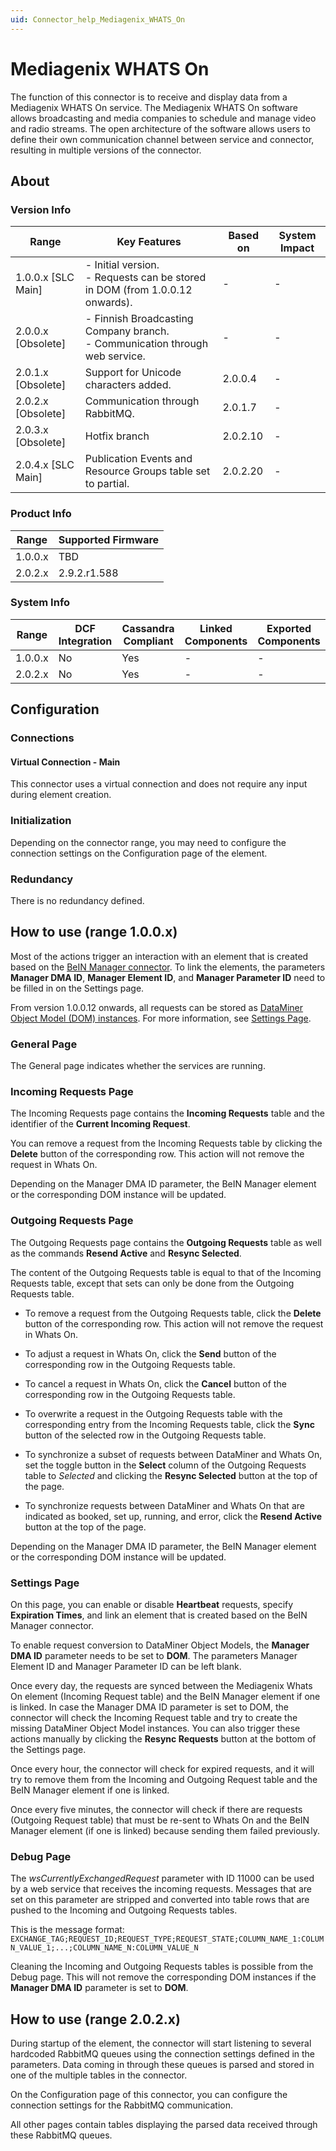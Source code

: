 ```yaml
---
uid: Connector_help_Mediagenix_WHATS_On
---
```


# Mediagenix WHATS On

The function of this connector is to receive and display data from a Mediagenix WHATS On service. The Mediagenix WHATS On software allows broadcasting and media companies to schedule and manage video and radio streams. The open architecture of the software allows users to define their own communication channel between service and connector, resulting in multiple versions of the connector.

## About

### Version Info

| Range              | Key Features                                                                    | Based on | System Impact |
|--------------------|---------------------------------------------------------------------------------|----------|---------------|
| 1.0.0.x [SLC Main] | - Initial version. <br>- Requests can be stored in DOM (from 1.0.0.12 onwards). | -        | -             |
| 2.0.0.x [Obsolete] | - Finnish Broadcasting Company branch. <br>- Communication through web service. | -        | -             |
| 2.0.1.x [Obsolete] | Support for Unicode characters added.                                           | 2.0.0.4  | -             |
| 2.0.2.x [Obsolete] | Communication through RabbitMQ.                                                 | 2.0.1.7  | -             |
| 2.0.3.x [Obsolete] | Hotfix branch																   | 2.0.2.10  | -             |
| 2.0.4.x [SLC Main] | Publication Events and Resource Groups table set to partial.                    | 2.0.2.20  | -             |

### Product Info

| Range     | Supported Firmware     |
|-----------|------------------------|
| 1.0.0.x   | TBD                    |
| 2.0.2.x   | 2.9.2.r1.588           |

### System Info

| Range     | DCF Integration     | Cassandra Compliant     | Linked Components     | Exported Components     |
|-----------|---------------------|-------------------------|-----------------------|-------------------------|
| 1.0.0.x   | No                  | Yes                     | -                     | -                       |
| 2.0.2.x   | No                  | Yes                     | -                     | -                       |

## Configuration

### Connections

#### Virtual Connection - Main

This connector uses a virtual connection and does not require any input during element creation.

### Initialization

Depending on the connector range, you may need to configure the connection settings on the Configuration page of the element.

### Redundancy

There is no redundancy defined.

## How to use (range 1.0.0.x)

Most of the actions trigger an interaction with an element that is created based on the [BeIN Manager connector](https://catalog.dataminer.services/details/connector/3437). To link the elements, the parameters **Manager DMA ID**, **Manager Element ID**, and **Manager Parameter ID** need to be filled in on the Settings page.

From version 1.0.0.12 onwards, all requests can be stored as [DataMiner Object Model (DOM) instances](https://docs.dataminer.services/user-guide/Advanced_Modules/DOM/DOM.html). For more information, see [Settings Page](#settings-page).

### General Page

The General page indicates whether the services are running.

### Incoming Requests Page

The Incoming Requests page contains the **Incoming Requests** table and the identifier of the **Current Incoming Request**.

You can remove a request from the Incoming Requests table by clicking the **Delete** button of the corresponding row. This action will not remove the request in Whats On.

Depending on the Manager DMA ID parameter, the BeIN Manager element or the corresponding DOM instance will be updated.

### Outgoing Requests Page

The Outgoing Requests page contains the **Outgoing Requests** table as well as the commands **Resend Active** and **Resync Selected**.

The content of the Outgoing Requests table is equal to that of the Incoming Requests table, except that sets can only be done from the Outgoing Requests table.

- To remove a request from the Outgoing Requests table, click the **Delete** button of the corresponding row. This action will not remove the request in Whats On.

- To adjust a request in Whats On, click the **Send** button of the corresponding row in the Outgoing Requests table.

- To cancel a request in Whats On, click the **Cancel** button of the corresponding row in the Outgoing Requests table.

- To overwrite a request in the Outgoing Requests table with the corresponding entry from the Incoming Requests table, click the **Sync** button of the selected row in the Outgoing Requests table.

- To synchronize a subset of requests between DataMiner and Whats On, set the toggle button in the **Select** column of the Outgoing Requests table to *Selected* and clicking the **Resync Selected** button at the top of the page.

- To synchronize requests between DataMiner and Whats On that are indicated as booked, set up, running, and error, click the **Resend Active** button at the top of the page.

Depending on the Manager DMA ID parameter, the BeIN Manager element or the corresponding DOM instance will be updated.

### Settings Page

On this page, you can enable or disable **Heartbeat** requests, specify **Expiration Times**, and link an element that is created based on the BeIN Manager connector.

To enable request conversion to DataMiner Object Models, the **Manager DMA ID** parameter needs to be set to **DOM**. The parameters Manager Element ID and Manager Parameter ID can be left blank.

Once every day, the requests are synced between the Mediagenix Whats On element (Incoming Request table) and the BeIN Manager element if one is linked. In case the Manager DMA ID parameter is set to DOM, the connector will check the Incoming Request table and try to create the missing DataMiner Object Model instances. You can also trigger these actions manually by clicking the **Resync Requests** button at the bottom of the Settings page.

Once every hour, the connector will check for expired requests, and it will try to remove them from the Incoming and Outgoing Request table and the BeIN Manager element if one is linked.

Once every five minutes, the connector will check if there are requests (Outgoing Request table) that must be re-sent to Whats On and the BeIN Manager element (if one is linked) because sending them failed previously.

### Debug Page

The *wsCurrentlyExchangedRequest* parameter with ID 11000 can be used by a web service that receives the incoming requests. Messages that are set on this parameter are stripped and converted into table rows that are pushed to the Incoming and Outgoing Requests tables.

This is the message format:
`EXCHANGE_TAG;REQUEST_ID;REQUEST_TYPE;REQUEST_STATE;COLUMN_NAME_1:COLUMN_VALUE_1;...;COLUMN_NAME_N:COLUMN_VALUE_N`

Cleaning the Incoming and Outgoing Requests tables is possible from the Debug page. This will not remove the corresponding DOM instances if the **Manager DMA ID** parameter is set to **DOM**.

## How to use (range 2.0.2.x)

During startup of the element, the connector will start listening to several hardcoded RabbitMQ queues using the connection settings defined in the parameters. Data coming in through these queues is parsed and stored in one of the multiple tables in the connector.

On the Configuration page of this connector, you can configure the connection settings for the RabbitMQ communication.

All other pages contain tables displaying the parsed data received through these RabbitMQ queues.
